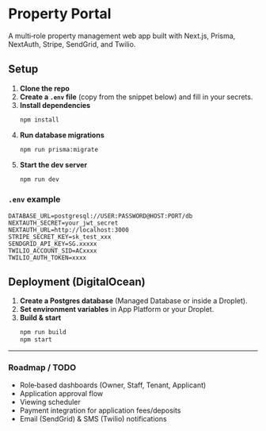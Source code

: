 # Property Portal

A multi‑role property management web app built with Next.js, Prisma, NextAuth, Stripe, SendGrid, and Twilio.

## Setup

1. **Clone the repo**
2. **Create a `.env` file** (copy from the snippet below) and fill in your secrets.
3. **Install dependencies**
   ```bash
   npm install
   ```
4. **Run database migrations**
   ```bash
   npm run prisma:migrate
   ```
5. **Start the dev server**
   ```bash
   npm run dev
   ```

### `.env` example
```env
DATABASE_URL=postgresql://USER:PASSWORD@HOST:PORT/db
NEXTAUTH_SECRET=your_jwt_secret
NEXTAUTH_URL=http://localhost:3000
STRIPE_SECRET_KEY=sk_test_xxx
SENDGRID_API_KEY=SG.xxxxx
TWILIO_ACCOUNT_SID=ACxxxx
TWILIO_AUTH_TOKEN=xxxx
```

## Deployment (DigitalOcean)

1. **Create a Postgres database** (Managed Database or inside a Droplet).
2. **Set environment variables** in App Platform or your Droplet.
3. **Build & start**
   ```bash
   npm run build
   npm start
   ```

---

### Roadmap / TODO
- Role‑based dashboards (Owner, Staff, Tenant, Applicant)
- Application approval flow
- Viewing scheduler
- Payment integration for application fees/deposits
- Email (SendGrid) & SMS (Twilio) notifications
